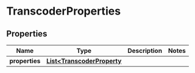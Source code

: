 
# TranscoderProperties

## Properties
Name | Type | Description | Notes
------------ | ------------- | ------------- | -------------
**properties** | [**List&lt;TranscoderProperty**](TranscoderProperty.md) |  | 



